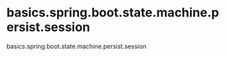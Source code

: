 # basics.spring.boot.state.machine.persist.session
basics.spring.boot.state.machine.persist.session
